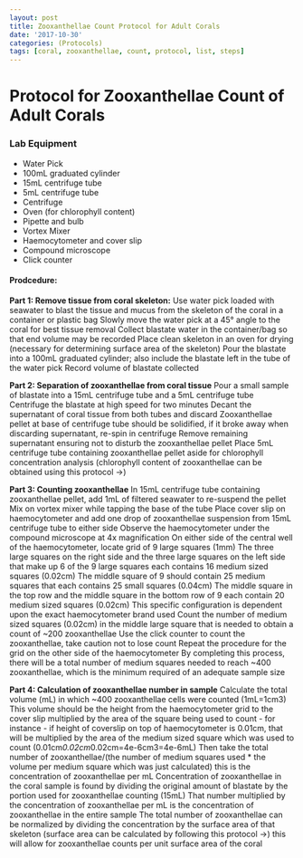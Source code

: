 ```yaml
---
layout: post
title: Zooxanthellae Count Protocol for Adult Corals
date: '2017-10-30'
categories: (Protocols)
tags: [coral, zooxanthellae, count, protocol, list, steps]
---
```

# Protocol for Zooxanthellae Count of Adult Corals
### Lab Equipment
* Water Pick
* 100mL graduated cylinder
* 15mL centrifuge tube
* 5mL centrifuge tube
* Centrifuge
* Oven (for chlorophyll content)
* Pipette and bulb
* Vortex Mixer
* Haemocytometer and cover slip
* Compound microscope
* Click counter

#### Prodcedure:

**Part 1: Remove tissue from coral skeleton:**
Use water pick loaded with seawater to blast the tissue and mucus from the skeleton of the coral in a container or plastic bag
Slowly move the water pick at a 45° angle to the coral for best tissue removal
Collect blastate water in the container/bag so that end volume may be recorded
Place clean skeleton in an oven for drying (necessary for determining surface area of the skeleton)
Pour the blastate into a 100mL graduated cylinder; also include the blastate left in the tube of the water pick
Record volume of blastate collected

**Part 2: Separation of zooxanthellae from coral tissue**
Pour a small sample of blastate into a 15mL centrifuge tube and a 5mL centrifuge tube
Centrifuge the blastate at high speed for two minutes
Decant the supernatant of coral tissue from both tubes and discard
Zooxanthellae pellet at base of centrifuge tube should be solidified, if it broke away when discarding supernatant, re-spin in centrifuge
Remove remaining supernatant ensuring not to disturb the zooxanthellae pellet
Place 5mL centrifuge tube containing zooxanthellae pellet aside for chlorophyll concentration analysis (chlorophyll content of zooxanthellae can be obtained using this protocol ->)

**Part 3: Counting zooxanthellae**
In 15mL centrifuge tube containing zooxanthellae pellet, add 1mL of filtered seawater to re-suspend the pellet
Mix on vortex mixer while tapping the base of the tube
Place cover slip on haemocytometer and add one drop of zooxanthellae suspension from 15mL centrifuge tube to either side
Observe the haemocytometer under the compound microscope at 4x magnification
On either side of the central well of the haemocytometer, locate grid of 9 large squares (1mm)
The three large squares on the right side and the three large squares on the left side that make up 6 of the 9 large squares each contains 16 medium sized squares (0.02cm)
The middle square of 9 should contain 25 medium squares that each contains 25 small squares (0.04cm)
The middle square in the top row and the middle square in the bottom row of 9 each contain 20 medium sized squares (0.02cm)
This specific configuration is dependent upon the exact haemocytometer brand used
Count the number of medium sized squares (0.02cm) in the middle large square that is needed to obtain a count of ~200 zooxanthellae
Use the click counter to count the zooxanthellae, take caution not to lose count
Repeat the procedure for the grid on the other side of the haemocytometer
By completing this process, there will be a total number of medium squares needed to reach ~400 zooxanthellae, which is the minimum required of an adequate sample size

**Part 4: Calculation of zooxanthellae number in sample**
Calculate the total volume (mL) in which ~400 zooxanthellae cells were counted (1mL=1cm3)
This volume should be the height from the haemocytometer grid to the cover slip multiplied by the area of the square being used to count - for instance - if height of coverslip on top of haemocytometer is 0.01cm, that will be multiplied by the area of the medium sized square which was used to count (0.01cm*0.02cm*0.02cm=4e-6cm3=4e-6mL)
Then take the total number of zooxanthellae/(the number of medium squares used * the volume per medium square which was just calculated) this is the concentration of zooxanthellae per mL
Concentration of zooxanthellae in the coral sample is found by dividing the original amount of blastate by the portion used for zooxanthellae counting (15mL)
That number multiplied by the concentration of zooxanthellae per mL is the concentration of zooxanthellae in the entire sample
The total number of zooxanthellae can be normalized by dividing the concentration by the surface area of that skeleton (surface area can be calculated by following this protocol ->) this will allow for zooxanthellae counts per unit surface area of the coral 
